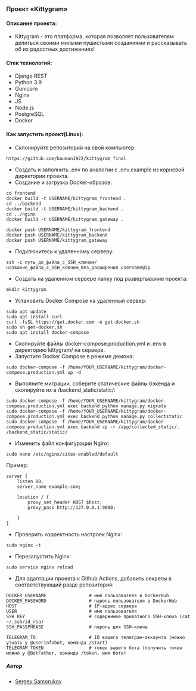### Проект «Kittygram»

#### Описание проекта:
- Kittygram - это платформа, которая позволяет пользователям делиться своими милыми пушистыми созданиями и рассказывать об их радостных достижениях!
#### Стек технологий:
- Django REST
- Python 3.9
- Gunicorn
- Nginx
- JS
- Node.js
- PostgreSQL
- Docker
#### Как запустить проект(Linux):
- Склонируйте репозиторий на свой компьютер:
```
https://github.com/bauman1922/kittygram_final
```
- Создать и заполнить .env по аналогии с .env.example из корневой директории проекта.
- Создание и загрузка Docker-образов:
```
cd frontend
docker build -t USERNAME/kittygram_frontend .
cd ../backend
docker build -t USERNAME/kittygram_backend .
cd ../nginx
docker build -t USERNAME/kittygram_gateway .
```
```
docker push USERNAME/kittygram_frontend
docker push USERNAME/kittygram_backend
docker push USERNAME/kittygram_gateway
```
- Подключитесь к удаленному серверу:
```
ssh -i путь_до_файла_с_SSH_ключом/название_файла_с_SSH_ключом_без_расширения username@ip 
```
- Создать на удаленном сервере папку под развертывание проекта:
```
mkdir kittygram
```
- Установить Docker Compose на удаленный сервер:
```
sudo apt update
sudo apt install curl
curl -fsSL https://get.docker.com -o get-docker.sh
sudo sh get-docker.sh
sudo apt install docker-compose
```
- Скопируйте файлы docker-compose.production.yml и .env в директорию kittygram/ на сервере.
- Запустите Docker Compose в режиме демона:
```
sudo docker-compose -f /home/YOUR_USERNAME/kittygram/docker-compose.production.yml up -d
```
- Выполните миграции, соберите статические файлы бэкенда и скопируйте их в /backend_static/static/:
```
sudo docker-compose -f /home/YOUR_USERNAME/kittygram/docker-compose.production.yml exec backend python manage.py migrate
sudo docker-compose -f /home/YOUR_USERNAME/kittygram/docker-compose.production.yml exec backend python manage.py collectstatic
sudo docker-compose -f /home/YOUR_USERNAME/kittygram/docker-compose.production.yml exec backend cp -r /app/collected_static/. /backend_static/static/
```
- Изменить файл конфигурации Nginx:
```
sudo nano /etc/nginx/sites-enabled/default
````
Пример: 
```
server {
    listen 80;
    server_name example.com;
    
    location / {
        proxy_set_header HOST $host;
        proxy_pass http://127.0.0.1:9000;

    }
}
```
- Проверить корректность настроек Nginx:
```
sudo nginx -t
```
- Перезапустить Nginx:
```
sudo service nginx reload
```
- Для адаптации проекта к Github Actions, добавить секреты в соответствующий разде репозитория: 
```
DOCKER_USERNAME                # имя пользователя в DockerHub
DOCKER_PASSWORD                # пароль пользователя в DockerHub
HOST                           # IP-адрес сервера
USER                           # имя пользователя
SSH_KEY                        # содержимое приватного SSH-ключа (cat ~/.ssh/id_rsa)
SSH_PASSPHRASE                 # пароль для SSH-ключа

TELEGRAM_TO                    # ID вашего телеграм-аккаунта (можно узнать у @userinfobot, команда /start)
TELEGRAM_TOKEN                 # токен вашего бота (получить токен можно у @BotFather, команда /token, имя бота)
```
##### Автор
* [Sergey Samorukov](https://github.com/bauman1922)